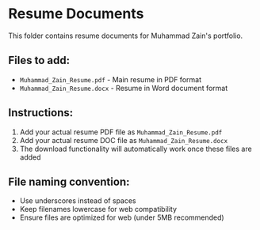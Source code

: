 # Resume Documents

This folder contains resume documents for Muhammad Zain's portfolio.

## Files to add:
- `Muhammad_Zain_Resume.pdf` - Main resume in PDF format
- `Muhammad_Zain_Resume.docx` - Resume in Word document format

## Instructions:
1. Add your actual resume PDF file as `Muhammad_Zain_Resume.pdf`
2. Add your actual resume DOC file as `Muhammad_Zain_Resume.docx`
3. The download functionality will automatically work once these files are added

## File naming convention:
- Use underscores instead of spaces
- Keep filenames lowercase for web compatibility
- Ensure files are optimized for web (under 5MB recommended)
